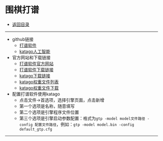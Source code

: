 # 围棋打谱

- [返回目录](../README.md)

---

- github链接
  - [打谱软件](https://github.com/SabakiHQ/Sabaki)
  - [katago人工智能](https://github.com/lightvector/KataGo)
- 官方网站和下载链接
  - [打谱软件官方网站](https://sabaki.yichuanshen.de/)
  - [打谱软件下载链接](https://github.com/SabakiHQ/Sabaki/releases/download/v0.52.2/sabaki-v0.52.2-win-x64-portable.exe)
  - [katago下载链接](https://github.com/lightvector/KataGo/releases/download/v1.11.0/katago-v1.11.0-eigen-windows-x64.zip)
  - [katago权重文件列表](https://katagotraining.org/networks/)
  - [katago权重文件下载](https://media.katagotraining.org/uploaded/networks/models/kata1/kata1-b60c320-s6769829376-d3067673297.bin.gz)
- 配置打谱软件使用katago
  - 点击文件->首选项，选择引擎页面，点击新增
  - 第一个选项是名称，随意填写
  - 第二个选项是引擎程序文件位置
  - 第三个选项是引擎启动参数配置：格式为`gtp -model model文件路径 -config 配置文件路径`，例如：`gtp -model model.bin -config default_gtp.cfg`

---

<!-- js处理背景和css样式 -->
<script type="module" src="/js/github.js"></script>
